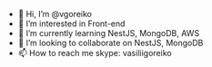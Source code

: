 - 👋 Hi, I’m @vgoreiko
- 👀 I’m interested in Front-end
- 🌱 I’m currently learning NestJS, MongoDB, AWS
- 💞️ I’m looking to collaborate on NestJS, MongoDB
- 📫 How to reach me skype: vasiliigoreiko

<!---
vgoreiko/vgoreiko is a ✨ special ✨ repository because its `README.md` (this file) appears on your GitHub profile.
You can click the Preview link to take a look at your changes.
--->
